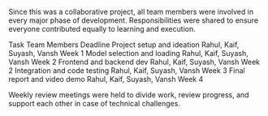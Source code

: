 Since this was a collaborative project, all team members were involved in every major phase of development. Responsibilities were shared to ensure everyone contributed equally to learning and execution.

Task	                                              Team Members	                            Deadline
Project setup and ideation	                 Rahul, Kaif, Suyash, Vansh	                        Week 1
Model selection and loading	                 Rahul, Kaif, Suyash, Vansh	                        Week 2 
Frontend and backend dev	                   Rahul, Kaif, Suyash, Vansh	                        Week 2
Integration and code testing	               Rahul, Kaif, Suyash, Vansh	                        Week 3
Final report and video demo	                 Rahul, Kaif, Suyash, Vansh	                        Week 4

Weekly review meetings were held to divide work, review progress, and support each other in case of technical challenges.
